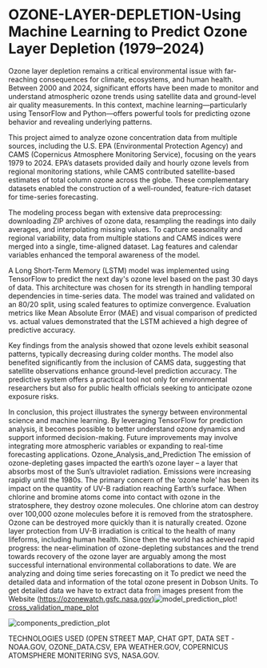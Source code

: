 # OZONE-LAYER-DEPLETION-Using Machine Learning to Predict Ozone Layer Depletion (1979–2024)
Ozone layer depletion remains a critical environmental issue with far-reaching consequences for climate, ecosystems, and human health. Between 2000 and 2024, significant efforts have been made to monitor and understand atmospheric ozone trends using satellite data and ground-level air quality measurements. In this context, machine learning—particularly using TensorFlow and Python—offers powerful tools for predicting ozone behavior and revealing underlying patterns.

This project aimed to analyze ozone concentration data from multiple sources, including the U.S. EPA (Environmental Protection Agency) and CAMS (Copernicus Atmosphere Monitoring Service), focusing on the years 1979 to 2024. EPA’s datasets provided daily and hourly ozone levels from regional monitoring stations, while CAMS contributed satellite-based estimates of total column ozone across the globe. These complementary datasets enabled the construction of a well-rounded, feature-rich dataset for time-series forecasting.

The modeling process began with extensive data preprocessing: downloading ZIP archives of ozone data, resampling the readings into daily averages, and interpolating missing values. To capture seasonality and regional variability, data from multiple stations and CAMS indices were merged into a single, time-aligned dataset. Lag features and calendar variables enhanced the temporal awareness of the model.

A Long Short-Term Memory (LSTM) model was implemented using TensorFlow to predict the next day's ozone level based on the past 30 days of data. This architecture was chosen for its strength in handling temporal dependencies in time-series data. The model was trained and validated on an 80/20 split, using scaled features to optimize convergence. Evaluation metrics like Mean Absolute Error (MAE) and visual comparison of predicted vs. actual values demonstrated that the LSTM achieved a high degree of predictive accuracy.

Key findings from the analysis showed that ozone levels exhibit seasonal patterns, typically decreasing during colder months. The model also benefited significantly from the inclusion of CAMS data, suggesting that satellite observations enhance ground-level prediction accuracy. The predictive system offers a practical tool not only for environmental researchers but also for public health officials seeking to anticipate ozone exposure risks.

In conclusion, this project illustrates the synergy between environmental science and machine learning. By leveraging TensorFlow for prediction analysis, it becomes possible to better understand ozone dynamics and support informed decision-making. Future improvements may involve integrating more atmospheric variables or expanding to real-time forecasting applications.
Ozone_Analysis_and_Prediction
The emission of ozone-depleting gases impacted the earth’s ozone layer – a layer that absorbs most of the Sun’s ultraviolet radiation. Emissions were increasing rapidly until the 1980s. The primary concern of the ‘ozone hole’ has been its impact on the quantity of UV-B radiation reaching Earth’s surface. When chlorine and bromine atoms come into contact with ozone in the stratosphere, they destroy ozone molecules. One chlorine atom can destroy over 100,000 ozone molecules before it is removed from the stratosphere. Ozone can be destroyed more quickly than it is naturally created. Ozone layer protection from UV-B irradiation is critical to the health of many lifeforms, including human health. Since then the world has achieved rapid progress: the near-elimination of ozone-depleting substances and the trend towards recovery of the ozone layer are arguably among the most successful international environmental collaborations to date. We are analyzing and doing time series forecasting on it To predict we need the detailed data and information of the total ozone present in Dobson Units. To get detailed data we have to extract data from images present from the Website (https://ozonewatch.gsfc.nasa.gov)![model_prediction_plot](https://github.com/user-attachments/assets/5d4f2e4e-4bfc-4810-9027-3ec0c2ce71e3)!
[cross_validation_mape_plot](https://github.com/user-attachments/assets/32a830e3-3619-48a4-b016-a216e8e2d35c)

![components_prediction_plot](https://github.com/user-attachments/assets/9040dc80-b784-4440-8b6a-52cbdfc1712b)

TECHNOLOGIES USED (OPEN STREET MAP, CHAT GPT, DATA SET -NOAA.GOV, OZONE_DATA.CSV, EPA WEATHER.GOV, COPERNICUS ATOMSPHERE MONITERING SVS, NASA.GOV.

